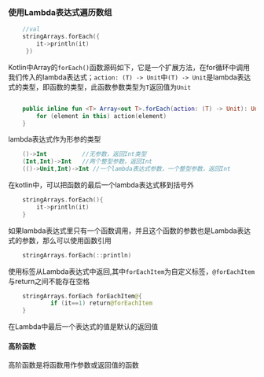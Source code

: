 

### 使用Lambda表达式遍历数组

```kotlin
    //val
    stringArrays.forEach({
        it->println(it)
     })

```

Kotlin中Array的`forEach()`函数源码如下，它是一个扩展方法，在for循环中调用我们传入的lambda表达式；`action: (T) -> Unit`中`(T) -> Unit`是lambda表达式的类型，即函数的类型，此函数参数类型为`T`返回值为`Unit`

```kotlin

    public inline fun <T> Array<out T>.forEach(action: (T) -> Unit): Unit {
        for (element in this) action(element)
    }
```

lambda表达式作为形参的类型

```kotlin
    ()->Int          //无参数，返回Int类型
    (Int,Int)->Int   //两个整型参数，返回Int
    (()->Unit,Int)->Int //一个lambda表达式参数，一个整型参数，返回Int 

```


在kotlin中，可以把函数的最后一个lambda表达式移到括号外

```kotlin
    stringArrays.forEach(){
        it->println(it)
    }

```

如果lambda表达式里只有一个函数调用，并且这个函数的参数也是Lambda表达式的参数，那么可以使用函数引用

```kotlin
    stringArrays.forEach(::println)

```

使用标签从Lambda表达式中返回,其中`forEachItem`为自定义标签，`@forEachItem`与return之间不能存在空格
```kotlin
    stringArrays.forEach forEachItem@{
            if (it==1) return@forEachItem
    }
```



在Lambda中最后一个表达式的值是默认的返回值



#### 高阶函数

高阶函数是将函数用作参数或返回值的函数
